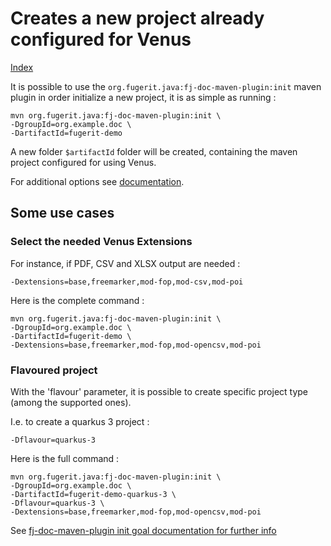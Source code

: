 # Creates a new project already configured for Venus

[Index](index.md)

It is possible to use the `org.fugerit.java:fj-doc-maven-plugin:init` maven plugin in order initialize a new project, it is as simple as running : 

```shell
mvn org.fugerit.java:fj-doc-maven-plugin:init \
-DgroupId=org.example.doc \
-DartifactId=fugerit-demo
```

A new folder `$artifactId` folder will be created, containing the maven project configured for using Venus.

For additional options see [documentation](https://github.com/fugerit-org/fj-doc/blob/main/fj-doc-maven-plugin/README.md#goal--init).

## Some use cases

### Select the needed Venus Extensions

For instance, if PDF, CSV and XLSX output are needed : 

`-Dextensions=base,freemarker,mod-fop,mod-csv,mod-poi`

Here is the complete command : 

```shell
mvn org.fugerit.java:fj-doc-maven-plugin:init \
-DgroupId=org.example.doc \
-DartifactId=fugerit-demo \
-Dextensions=base,freemarker,mod-fop,mod-opencsv,mod-poi
```

### Flavoured project

With the 'flavour' parameter, it is possible to create specific project type (among the supported ones).

I.e. to create a quarkus 3 project : 

`-Dflavour=quarkus-3`

Here is the full command : 

```shell
mvn org.fugerit.java:fj-doc-maven-plugin:init \
-DgroupId=org.example.doc \
-DartifactId=fugerit-demo-quarkus-3 \
-Dflavour=quarkus-3 \
-Dextensions=base,freemarker,mod-fop,mod-opencsv,mod-poi
```

See [fj-doc-maven-plugin init goal documentation for further info](https://github.com/fugerit-org/fj-doc/blob/main/fj-doc-maven-plugin/README.md#init-fugerit-venus-parameters)


